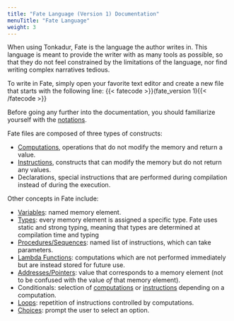 ```yaml
---
title: "Fate Language (Version 1) Documentation"
menuTitle: "Fate Language"
weight: 3
---
```


When using Tonkadur, Fate is the language the author writes in. This language is
meant to provide the writer with as many tools as possible, so that they do not
feel constrained by the limitations of the language, nor find writing complex
narratives tedious.

To write in Fate, simply open your favorite text editor and create a new file
that starts with the following line:
{{< fatecode >}}(fate_version 1){{< /fatecode >}}

Before going any further into the documentation, you should familiarize yourself
with the [notations](/fate_v1/notations/).

Fate files are composed of three types of constructs:
* [Computations](/fate_v1/computations/), operations that do not modify the
  memory and return a value.
* [Instructions](/fate_v1/instructions/), constructs that can modify the memory
  but do not return any values.
* Declarations, special instructions that are
  performed during compilation instead of during the execution.

Other concepts in Fate include:
* [Variables](/fate_v1/declarations/variables/): named memory element.
* [Types](/fate_v1/declarations/types/): every memory element is assigned a
  specific type. Fate uses static and strong typing, meaning that types are
  determined at compilation time and typing
* [Procedures/Sequences](/fate_v1/declarations/sequences/): named list of
  instructions, which can take parameters.
* [Lambda Functions](/fate_v1/computations/lambda_functions/): computations
  which are not performed immediately but are instead stored for future use.
* [Addresses/Pointers](/fate_v1/computations/addresses/): value that
  corresponds to a memory element (not to be confused with the value *of* that
  memory element).
* Conditionals: selection of
  [computations](/fate_v1/computations/conditionals/) or
  [instructions](/fate_v1/instructions/conditionals/) depending on a
  computation.
* [Loops](/fate_v1/instructions/loops/): repetition of instructions controlled
  by computations.
* [Choices](/fate_v1/instructions/player_choices/): prompt the user to select an
  option.
